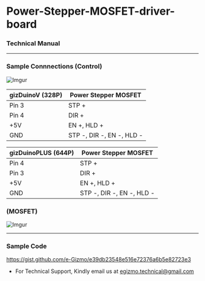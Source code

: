 # Power-Stepper-MOSFET-driver-board
### Technical Manual
------------
### Sample Connnections (Control)
![Imgur](http://i.imgur.com/oM06PrZ.png)

gizDuinoV (328P)| Power Stepper MOSFET
------------ | -------------
Pin 3  | STP +
Pin 4 | DIR +
+5V  | EN +, HLD + 
GND | STP -, DIR -, EN -, HLD -

gizDuinoPLUS (644P)| Power Stepper MOSFET
------------ | -------------
Pin 4  | STP +
Pin 3 | DIR +
+5V  | EN +, HLD + 
GND | STP -, DIR -, EN -, HLD -

### (MOSFET)
![Imgur](http://i.imgur.com/8QGgBzS.png)


-------------
### Sample Code
https://gist.github.com/e-Gizmo/e39db23548e516e72376a6b5e82723e3

- For Technical Support, Kindly email us at <egizmo.technical@gmail.com>
